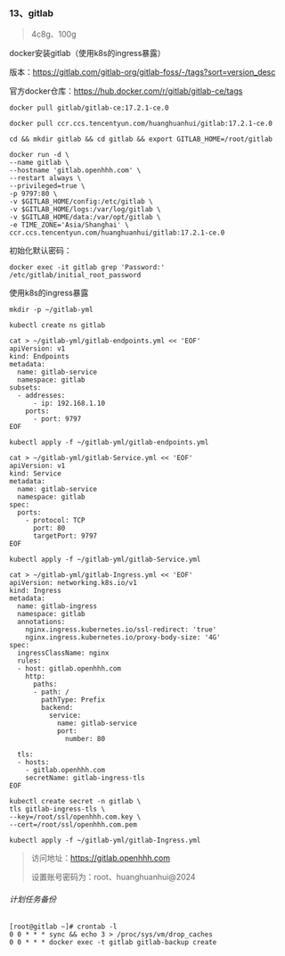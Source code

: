 ### 13、gitlab

> 4c8g、100g

docker安装gitlab（使用k8s的ingress暴露）

版本：https://gitlab.com/gitlab-org/gitlab-foss/-/tags?sort=version_desc

官方docker仓库：https://hub.docker.com/r/gitlab/gitlab-ce/tags

```shell
docker pull gitlab/gitlab-ce:17.2.1-ce.0

docker pull ccr.ccs.tencentyun.com/huanghuanhui/gitlab:17.2.1-ce.0
```

```shell
cd && mkdir gitlab && cd gitlab && export GITLAB_HOME=/root/gitlab
```

```shell
docker run -d \
--name gitlab \
--hostname 'gitlab.openhhh.com' \
--restart always \
--privileged=true \
-p 9797:80 \
-v $GITLAB_HOME/config:/etc/gitlab \
-v $GITLAB_HOME/logs:/var/log/gitlab \
-v $GITLAB_HOME/data:/var/opt/gitlab \
-e TIME_ZONE='Asia/Shanghai' \
ccr.ccs.tencentyun.com/huanghuanhui/gitlab:17.2.1-ce.0
```

初始化默认密码：

```shell
docker exec -it gitlab grep 'Password:' /etc/gitlab/initial_root_password
```

使用k8s的ingress暴露

```shell
mkdir -p ~/gitlab-yml

kubectl create ns gitlab
```

```shell
cat > ~/gitlab-yml/gitlab-endpoints.yml << 'EOF'
apiVersion: v1
kind: Endpoints
metadata:
  name: gitlab-service
  namespace: gitlab
subsets:
  - addresses:
      - ip: 192.168.1.10
    ports:
      - port: 9797
EOF
```

```shell
kubectl apply -f ~/gitlab-yml/gitlab-endpoints.yml
```

```shell
cat > ~/gitlab-yml/gitlab-Service.yml << 'EOF'
apiVersion: v1
kind: Service
metadata:
  name: gitlab-service
  namespace: gitlab
spec:
  ports:
    - protocol: TCP
      port: 80
      targetPort: 9797
EOF
```

```shell
kubectl apply -f ~/gitlab-yml/gitlab-Service.yml
```

```shell
cat > ~/gitlab-yml/gitlab-Ingress.yml << 'EOF'
apiVersion: networking.k8s.io/v1
kind: Ingress
metadata:
  name: gitlab-ingress
  namespace: gitlab
  annotations:
    nginx.ingress.kubernetes.io/ssl-redirect: 'true'
    nginx.ingress.kubernetes.io/proxy-body-size: '4G'
spec:
  ingressClassName: nginx
  rules:
  - host: gitlab.openhhh.com
    http:
      paths:
      - path: /
        pathType: Prefix
        backend:
          service:
            name: gitlab-service
            port:
              number: 80

  tls:
  - hosts:
    - gitlab.openhhh.com
    secretName: gitlab-ingress-tls
EOF
```

```shell
kubectl create secret -n gitlab \
tls gitlab-ingress-tls \
--key=/root/ssl/openhhh.com.key \
--cert=/root/ssl/openhhh.com.pem
```

```shell
kubectl apply -f ~/gitlab-yml/gitlab-Ingress.yml
```

> 访问地址：https://gitlab.openhhh.com
>
> 设置账号密码为：root、huanghuanhui@2024

###### 计划任务备份

```shell
[root@gitlab ~]# crontab -l
0 0 * * * sync && echo 3 > /proc/sys/vm/drop_caches
0 0 * * * docker exec -t gitlab gitlab-backup create
```


